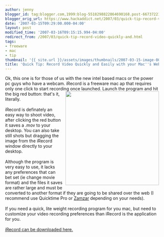 ```yaml
---
author: jenny
blogger_id: tag:blogger.com,1999:blog-5518298822864690168.post-6673722154261721250
blogger_orig_url: https://www.hackaddict.net/2007/03/quick-tip-record-video-quickly-and.html
date: '2007-03-15T09:29:00.000-04:00'
layout: post
modified_time: '2007-03-16T09:15:15.994-04:00'
redirect_from: /2007/03/quick-tip-record-video-quickly-and.html
tags:
- freeware
- mac
- tip
thumbnail: '{{ site.url }}/assets/images/thumbnails/2007-03-15-image-0000.png'
title: 'Quick Tip: Record Video Quickly and Easily with your Mac''s Webcam'
---
```


Ok, this one is for those of us with the new intel based macs or the power pc guys who have a webcam.  iRecord is a freeware mac ap that requires only one click to start recording once<a onblur="try {parent.deselectBloggerImageGracefully();} catch(e) {}" href="http://bp0.blogger.com/_Gj3xvk4ycVs/RfgIXH-uguI/AAAAAAAAAJI/gF0RERXsP6U/s1600-h/droppedImage.png"><img style="margin: 0pt 0pt 10px 10px; float: right; cursor: pointer; width: 306px; height: 306px;" src="http://bp0.blogger.com/_Gj3xvk4ycVs/RfgIXH-uguI/AAAAAAAAAJI/gF0RERXsP6U/s320/droppedImage.png" alt="" id="BLOGGER_PHOTO_ID_5041788976213426914" border="0" /></a> launched.  Launch the program and hit the big red button: that's it, literally.<br /><br />iRecord is definately an easy way to shoot video, after clicking the red button it saves a .mov to your desktop.  You can also take still shots but dragging the image from the iRecord window directly to your desktop.<br /><br />Although the program is very easy to use, it lacks any preferences  that can bet set (ie change movie format) and the files it saves are rather large and must be converted to another format if  they are going to be shared over the web (I recommend use Quicktime Pro or <a href="http://www.zamzar.com/">Zamzar</a> depending on your needs).<br /><br />If you need a quick, lite weight recording program for you mac, but need to customize your video recording preferences than iRecord is the application for you.<br /><br /><a href="http://www.mindsprockets.com/iRecord.html">iRecord can be downloaded here.</a>